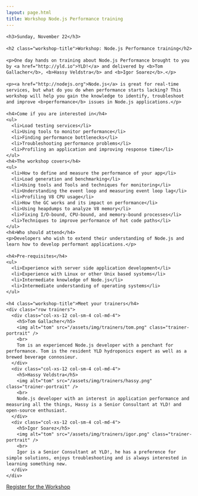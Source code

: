 ```yaml
---
layout: page.html
title: Workshop Node.js Performance training
---
```


<div class="row wrap">
  <div class="col-xs-10 col-xs-offset-1">

    <h3>Sunday, November 22</h3>

    <h2 class="workshop-title">Workshop: Node.js Performance training</h2>

    <p>One day hands on training about Node.js Performance brought to you by <a href="http://yld.io">YLD!</a> and delivered by <b>Tom Gallacher</b>, <b>Hassy Veldstra</b> and <b>Igor Soarez</b>.</p>

    <p><a href="http://nodejs.org">Node.js</a> is great for real-time services, but what do you do when performance starts lacking? This workshop will help you gain the knowledge to identify, troubleshoot and improve <b>performance</b> issues in Node.js applications.</p>

    <h4>Come if you are interested in</h4>
    <ul>
      <li>Load testing services</li>
      <li>Using tools to monitor performance</li>
      <li>Finding performance bottlenecks</li>
      <li>Troubleshooting performance problems</li>
      <li>Profiling an application and improving response time</li>
    </ul>
    <h4>The workshop covers</h4>
    <ul>
      <li>How to define and measure the performance of your app</li>
      <li>Load generation and benchmarking</li>
      <li>Using tools and Tools and techniques for monitoring</li>
      <li>Understanding the event loop and measuring event loop lag</li>
      <li>Profiling V8 CPU usage</li>
      <li>How the GC works and its impact on performance</li>
      <li>Using heapdumps to analyze V8 memory</li>
      <li>Fixing I/O-bound, CPU-bound, and memory-bound processes</li>
      <li>Techniques to improve performance of hot code paths</li>
    </ul>
    <h4>Who should attend</h4>
    <p>Developers who wish to extend their understanding of Node.js and learn how to develop performant applications.</p>

    <h4>Pre-requisites</h4>
    <ul>
      <li>Experience with server side application development</li>
      <li>Experience with Linux or other Unix based systems</li>
      <li>Intermediate knowledge of Node.js</li>
      <li>Intermediate understanding of operating systems</li>
    </ul>

    <h4 class="workshop-title">Meet your trainers</h4>
    <div class="row trainers">
      <div class="col-xs-12 col-sm-4 col-md-4">
        <h5>Tom Gallacher</h5>
        <img alt="tom" src="/assets/img/trainers/tom.png" class="trainer-portrait" />
        <br>
        Tom is an experienced Node.js developer with a penchant for performance. Tom is the resident YLD hydroponics expert as well as a brewed beverage connosieur.
      </div>
      <div class="col-xs-12 col-sm-4 col-md-4">
        <h5>Hassy Veldstra</h5>
        <img alt="tom" src="/assets/img/trainers/hassy.png" class="trainer-portrait" />
        <br>
        Node.js developer with an interest in application performance and measuring all the things, Hassy is a Senior Consultant at YLD! and open-source enthusiast.
      </div>
      <div class="col-xs-12 col-sm-4 col-md-4">
        <h5>Igor Soarez</h5>
        <img alt="tom" src="/assets/img/trainers/igor.png" class="trainer-portrait" />
        <br>
        Igor is a Senior Consultant at YLD!, he has a preference for simple solutions, enjoys troubleshooting and is always interested in learning something new.
      </div>
    </div>
  </div>
  <div class="col-xs-12 center-xs">
    <a href="https://ti.to/barcelonajs/nodeconf-barcelona-2015" target="_blank" onclick="_gs('event', 'Clicked Workshop Ticket link')" class="btn btn-lg btn-section">Register for the Workshop</a>
  </div>
</div>
